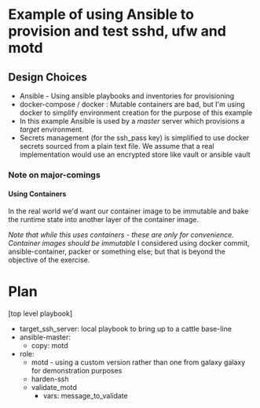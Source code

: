 # Example of using Ansible to provision and test sshd, ufw and motd

## Design Choices
* Ansible - Using ansible playbooks and inventories for provisioning 
* docker-compose / docker : Mutable containers are bad, but I'm using docker 
  to simplify environment creation for the purpose of this example
* In this example Ansible is used by a _master_ server which provisions a _target_ environment.
* Secrets management (for the ssh\_pass key) is simplified to use docker secrets sourced from a 
 plain text file. We assume that a real implementation would use an encrypted store like vault or ansible vault
 
### Note on major-comings
#### Using Containers
In the real world we'd want our container image to be immutable and bake the runtime state into another
layer of the container image. 

_Note that while this uses containers - these are only for convenience. Container images should be immutable_
I considered using docker commit, ansible-container, packer
or something else; but that is beyond the objective of the exercise.


# Plan 
[top level playbook]
 - target\_ssh\_server: local playbook to bring up to a cattle base-line
 - ansible-master:
    - copy: motd
 - role:
    - motd - using a custom version rather than one from galaxy 
    galaxy for demonstration purposes
    - harden-ssh  
    - validate_motd
        - vars: message_to_validate
